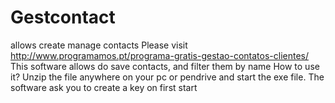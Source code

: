 # Gestcontact
allows create manage contacts 
Please visit
http://www.programamos.pt/programa-gratis-gestao-contatos-clientes/
This software allows do save contacts, and filter them by name
How to use it?
Unzip the file anywhere on your pc or pendrive and start the exe file.
The software ask you to create a key on first start

